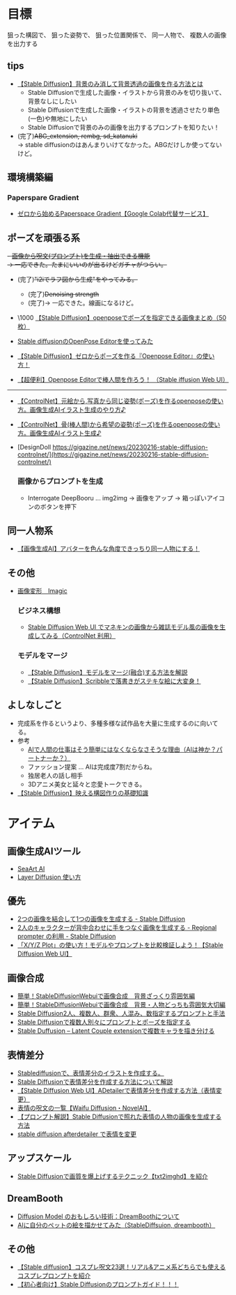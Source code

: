 # 目標
狙った構図で、  狙った姿勢で、  狙った位置関係で、  同一人物で、  複数人の画像を出力する

## tips
- [【Stable Diffusion】背景のみ消して背景透過の画像を作る方法とは](https://romptn.com/article/1268#:~:text=%E3%81%BE%E3%81%9A%E3%81%AF%E3%80%81txt2img%E3%81%A7%E7%94%BB%E5%83%8F%E7%94%9F%E6%88%90,%E3%81%99%E3%82%8B%E3%82%8C%E3%81%B0%E5%AE%8C%E4%BA%86%E3%81%A7%E3%81%99%EF%BC%81)
	- Stable Diffusionで生成した画像・イラストから背景のみを切り抜いて、背景なしにしたい
	- Stable Diffusionで生成した画像・イラストの背景を透過させたり単色(一色)や無地にしたい
	- Stable Diffusionで背景のみの画像を出力するプロンプトを知りたい！
- (完了)~~ABG_extension, rembg, sd_katanuki~~  
  → stable diffusionのはあんまりいけてなかった。ABGだけしか使ってないけど。

## 環境構築編
### Paperspare Gradient
- [ゼロから始めるPaperspace Gradient【Google Colab代替サービス】](https://qiita.com/kunishou/items/dccb44848e5b572619bc)

## ポーズを頑張る系
~~- [画像から呪文(プロンプト)を生成・抽出できる機能](https://romptn.com/article/11938)~~  
	~~→ 一応できた。たまにいいのが出るけどガチャがつらい。~~


- (完了)~~"i2iでラフ図から生成"をやってみる。~~
	- (完了)~~Denoising strength~~
	- (完了)→ 一応できた。線画になるけど。

- \\1000 [【Stable Diffusion】openposeでポーズを指定できる画像まとめ（50枚）](https://note.com/yuyutoto/n/n7cb92fc1d23b)
- [Stable diffusionのOpenPose Editorを使ってみた](https://hastaluegoblog.hatenablog.com/entry/2023/07/17/172411)
- [【Stable Diffusion】ゼロからポーズを作る『Openpose Editor』の使い方！](https://freeblog-video.com/stable-diffusion_extensions_openpose-editor/)
- [【超便利】Openpose Editorで棒人間を作ろう！ （Stable iffusion Web UI）](https://resanaplaza.com/2023/08/19/%E3%80%90%E8%B6%85%E4%BE%BF%E5%88%A9%E3%80%91openpose-editor%E3%81%A7%E6%A3%92%E4%BA%BA%E9%96%93%E3%82%92%E4%BD%9C%E3%82%8D%E3%81%86%EF%BC%81-%EF%BC%88stable-iffusion-web-ui%EF%BC%89/)
---
- [【ControlNet】元絵から,写真から同じ姿勢(ポーズ)を作るopenposeの使い方。画像生成AIイラスト生成のやり方♪](https://nagi.blog/ai-illustration-openpose-picture/)
- [【ControlNet】骨(棒人間)から希望の姿勢(ポーズ)を作るopenposeの使い方。画像生成AIイラスト生成♪](https://nagi.blog/ai-illustration-openpose/)
- [DesignDoll https://gigazine.net/news/20230216-stable-diffusion-controlnet/](https://gigazine.net/news/20230216-stable-diffusion-controlnet/)

	### 画像からプロンプトを生成
	- Interrogate DeepBooru ... img2img -> 画像をアップ -> 箱っぽいアイコンのボタンを押下

## 同一人物系
- [【画像生成AI】アバターを色んな角度できっちり同一人物にする！](https://jp.open-fashion.com/blogs/article/image-generation-ai-ensuring-avatar-consistency-from-various-angles)

## その他
- [画像変形　Imagic](https://note.com/tukkidney/n/n7528826d3dc7)

	### ビジネス構想
	- [Stable Diffusion Web UI でマネキンの画像から雑誌モデル風の画像を生成してみる（ControlNet 利用）](https://zenn.dev/kobayasd/articles/8511afa5f5c70e)

	### モデルをマージ
	- [【Stable Diffusion】モデルをマージ(融合)する方法を解説](https://runrunsketch.net/sd_modelmerge/)
	- [【Stable Diffusion】Scribbleで落書きがステキな絵に大変身！](https://runrunsketch.net/sd-controlnet-scribble/)


## よしなしごと
- 完成系を作るというより、多種多様な試作品を大量に生成するのに向いてる。
- 参考
	- [AIで人間の仕事はそう簡単にはなくならなさそうな理由（AIは神か？パートナーか？）](https://note.com/keizokuramoto/n/n17601da1cec6)
	- ファッション提案 ... AIは完成度7割だからね。
	- 独居老人の話し相手
	- 3Dアニメ美女と延々と恋愛トークできる。
- [【Stable Diffusion】映える構図作りの基礎知識](https://kaguluna.com/?p=574)

# アイテム
## 画像生成AIツール
- [SeaArt AI](https://www.google.com/search?sca_esv=36ab8804a141efdc&sxsrf=ACQVn08q-x-GcwPXi-LbknaOjAa0SYYnxQ:1711537587680&q=seaart&spell=1&sa=X&ved=2ahUKEwjPvLuvppSFAxUpQPUHHQ8EAZwQBSgAegQIMBAC&biw=1924&bih=1709&dpr=1)
- [Layer Diffusion 使い方](https://www.google.com/search?q=layer+diffusion+%E4%BD%BF%E3%81%84%E6%96%B9&sca_esv=36ab8804a141efdc&sxsrf=ACQVn094qKbZoaRqmdds18_IFQonEggCSA%3A1711536386520&ei=AvkDZuKxH8Onvr0P3p6mqAE&oq=layyer+diffu&gs_lp=Egxnd3Mtd2l6LXNlcnAiDGxheXllciBkaWZmdSoCCAIyExAAGIAEGA0YsQMYgwEYsQMYgwEyBxAAGIAEGA0yBxAAGIAEGA0yBxAAGIAEGA0yBxAAGIAEGA0yBxAAGIAEGA0yBxAAGIAEGA0yBxAAGIAEGA0yBxAAGIAEGA0yBxAAGIAEGA1IwC1QAFjZIXAAeAGQAQCYAbEBoAHZCqoBBDEuMTG4AQPIAQD4AQGYAgygApALwgIKECMYgAQYigUYJ8ICBBAjGCfCAgsQABiABBixAxiDAcICCBAAGIAEGLEDwgIKEAAYgAQYigUYQ8ICDRAAGIAEGIoFGEMYsQPCAhAQABiABBiKBRhDGLEDGIMBwgIFEAAYgATCAgcQABiABBgKwgIKEAAYgAQYChixA8ICDRAAGIAEGAoYsQMYgwHCAgwQABiABBgNGEYY_wHCAhgQABiABBgNGEYY_wEYlwUYjAUY3QTYAQHCAgYQABgeGArCAggQABgIGB4YCpgDALoGBggBEAEYE5IHBDEuMTGgB58u&sclient=gws-wiz-serp)

## 優先
- [2つの画像を結合して1つの画像を生成する - Stable Diffusion](https://www.ipentec.com/document/stable-diffusion-combine-two-iillustration-images)
- [2人のキャラクターが背中合わせに手をつなぐ画像を生成する - Regional prompter の利用 - Stable Diffusion](https://www.ipentec.com/document/stable-diffusion-generate-holding-hands-back-to-back-using-regional-prompter)
- [「X/Y/Z Plot」の使い方！モデルやプロンプトを比較検証しよう！【Stable Diffusion Web UI】](https://shigurepictorialbook.com/entry/2023/06/17/000000)


## 画像合成
- [簡単！StableDiffusionWebuiで画像合成　背景ざっくり雰囲気編](https://note.com/gufutokuku/n/nf7f92a3c013c)
- [簡単！StableDiffusionWebuiで画像合成　背景・人物どっちも雰囲気大切編](https://note.com/gufutokuku/n/nf7f92a3c013c)
- [Stable Diffusion2人、複数人、群衆、人混み、数指定するプロンプトと手法](https://kindanai.com/tips-multiple-people-display-guide/)
- [Stable Diffusionで複数人別々にプロンプトとポーズを指定する](https://tenpamk2-blog.netlify.app/stable-diffusion%E3%81%A7%E8%A4%87%E6%95%B0%E4%BA%BA%E5%88%A5%E3%80%85%E3%81%AB%E3%83%97%E3%83%AD%E3%83%B3%E3%83%97%E3%83%88%E3%81%A8%E3%83%9D%E3%83%BC%E3%82%BA%E3%82%92%E6%8C%87%E5%AE%9A%E3%81%99%E3%82%8B/)
- [Stable Duffusion – Latent Couple extensionで複数キャラを描き分ける](https://chitose-nanase.com/stable-duffusion-latent-couple-extension/)

## 表情差分
- [Stablediffusionで、表情差分のイラストを作成する。](https://qiita.com/itohdaigo/items/3fc0e0c6647aac04f74f)
- [Stable Diffusionで表情差分を作成する方法について解説](https://ai-illust-kouryaku.com/?p=9745)
- [【Stable Diffusion Web UI】ADetailerで表情差分を作成する方法（表情変更）](https://soroban.highreso.jp/article/article-085)
- [表情の呪文の一覧【Waifu Diffusion・NovelAI】](https://gamedev65535.com/entry/prompt_facialexpression/)
- [【プロンプト解説】Stable Diffusionで照れた表情の人物の画像を生成する方法](https://bocek.co.jp/media/stable-diffusion-formula/person-stable-diffusion-formula/4306/)
- [stable diffusion afterdetailer で表情を変更](https://qiita.com/ma7ma7pipipi/items/86c80efb1527fa5ba16d)

## アップスケール
- [Stable Diffusionで画質を爆上げするテクニック【txt2imghd】を紹介](https://qiita.com/Yasu81126297/items/752df11a1e5e70c8b9fe)

## DreamBooth
- [Diffusion Model のおもしろい技術：DreamBoothについて](https://qiita.com/xxyc/items/6bb5257be3cc1027f98a)
- [AIに自分のペットの絵を描かせてみた（StableDiffsuion, dreambooth）](https://qiita.com/ski2_1116/items/c66c65dce5559f6f727c)

## その他
- [【Stable diffusion】コスプレ呪文23選！リアル&アニメ系どちらでも使えるコスプレプロンプトを紹介](https://ai-pencil.com/stable-diffusion-prompt-cosplay/)
- [【初心者向け】Stable Diffusionのプロンプトガイド！！！](https://blogcake.net/stable-diffusion-prompt/)
